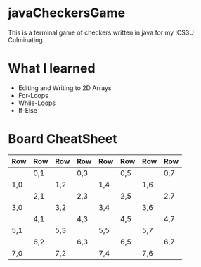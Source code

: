 # javaCheckersGame
This is a terminal game of checkers written in java for my ICS3U Culminating.

# What I learned
* Editing and Writing to 2D Arrays
* For-Loops
* While-Loops
* If-Else
# Board CheatSheet
|Row|Row|Row|Row|Row|Row|Row|Row|
|---|---|---|---|---|---|---|---|
|   |0,1|   |0,3|   |0,5|   |0,7|
|1,0|   |1,2|   |1,4|   |1,6|   | 
|   |2,1|   |2,3|   |2,5|   |2,7|
|3,0|   |3,2|   |3,4|   |3,6|   |
|   |4,1|   |4,3|   |4,5|   |4,7|
|5,1|   |5,3|   |5,5|   |5,7|   |
|   |6,2|   |6,3|   |6,5|   |6,7|
|7,0|   |7,2|   |7,4|   |7,6|   |
